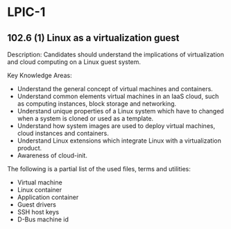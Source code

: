 # LPIC-1


## 102.6 (1) Linux as a virtualization guest

Description: Candidates should understand the implications of virtualization and cloud computing on a Linux guest system.

Key Knowledge Areas:

 * Understand the general concept of virtual machines and containers.
 * Understand common elements virtual machines in an IaaS cloud, such as computing instances, block storage and networking.
 * Understand unique properties of a Linux system which have to changed when a system is cloned or used as a template.
 * Understand how system images are used to deploy virtual machines, cloud instances and containers.
 * Understand Linux extensions which integrate Linux with a virtualization product.
 * Awareness of cloud-init.

The following is a partial list of the used files, terms and utilities:

 * Virtual machine
 * Linux container
 * Application container
 * Guest drivers
 * SSH host keys
 * D-Bus machine id


